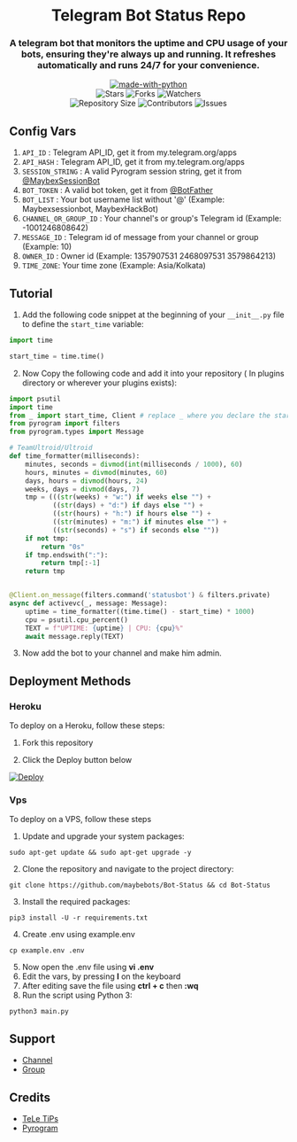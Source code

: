 <h1 align= center>Telegram Bot Status Repo</h1>
<h3 align = center>A telegram bot that monitors the uptime and CPU usage of your bots, ensuring they're always up and running. It refreshes automatically and runs 24/7 for your convenience. </h3>
<p align="center">
<a href="https://python.org"><img src="http://forthebadge.com/images/badges/made-with-python.svg" alt="made-with-python"></a>
<br>
    <img src="https://img.shields.io/github/stars/MaybeBots/Bot-Status?style=for-the-badge" alt="Stars">
    <img src="https://img.shields.io/github/forks/MaybeBots/Bot-Status?style=for-the-badge" alt="Forks">
    <img src="https://img.shields.io/github/watchers/MaybeBots/Bot-Status?style=for-the-badge" alt="Watchers"> 
<br>
    <img src="https://img.shields.io/github/repo-size/MaybeBots/Bot-Status?style=for-the-badge" alt="Repository Size">
    <img src="https://img.shields.io/github/contributors/MaybeBots/Bot-Status?style=for-the-badge" alt="Contributors">
    <img src="https://img.shields.io/github/issues/MaybeBots/Bot-Status?style=for-the-badge" alt="Issues">
</p>  

## Config Vars
1. `API_ID` : Telegram API_ID, get it from my.telegram.org/apps
2. `API_HASH` : Telegram API_ID, get it from my.telegram.org/apps
3. `SESSION_STRING` : A valid Pyrogram session string, get it from [@MaybexSessionBot](https://t.me/MaybexSessionBot)
4. `BOT_TOKEN` : A valid bot token, get it from [@BotFather](https://t.me/BotFather)
5. `BOT_LIST` : Your bot username list without '@' (Example: Maybexsessionbot, MaybexHackBot)
6. `CHANNEL_OR_GROUP_ID` : Your channel's or group's Telegram id (Example: -1001246808642)
7. `MESSAGE_ID` : Telegram id of message from your channel or group (Example: 10)
8. `OWNER_ID` : Owner id (Example: 1357907531 2468097531 3579864213)
9. `TIME_ZONE`: Your time zone (Example: Asia/Kolkata)

## Tutorial 

1. Add the following code snippet at the beginning of your `__init__.py` file to define the `start_time` variable:
```python
import time

start_time = time.time()

```

2. Now Copy the following code and add it into your repository ( In plugins directory or wherever your plugins exists):
```python
import psutil
import time
from _ import start_time, Client # replace _ where you declare the start_time, Client
from pyrogram import filters 
from pyrogram.types import Message

# TeamUltroid/Ultroid
def time_formatter(milliseconds):
    minutes, seconds = divmod(int(milliseconds / 1000), 60)
    hours, minutes = divmod(minutes, 60)
    days, hours = divmod(hours, 24)
    weeks, days = divmod(days, 7)
    tmp = (((str(weeks) + "w:") if weeks else "") +
           ((str(days) + "d:") if days else "") +
           ((str(hours) + "h:") if hours else "") +
           ((str(minutes) + "m:") if minutes else "") +
           ((str(seconds) + "s") if seconds else ""))
    if not tmp:
        return "0s"
    if tmp.endswith(":"):
        return tmp[:-1]
    return tmp


@Client.on_message(filters.command('statusbot') & filters.private)
async def activevc(_, message: Message):
    uptime = time_formatter((time.time() - start_time) * 1000)
    cpu = psutil.cpu_percent()
    TEXT = f"UPTIME: {uptime} | CPU: {cpu}%"
    await message.reply(TEXT)
```
3. Now add the bot to your channel and make him admin.

## Deployment Methods

### Heroku

To deploy on a Heroku, follow these steps:

1. Fork this repository

2. Click the Deploy button below 
    
[![Deploy](https://www.herokucdn.com/deploy/button.svg)](https://heroku.com/deploy?template=https://github.com/MaybeBots/Bot-Status)

### Vps

To deploy on a VPS, follow these steps

1. Update and upgrade your system packages:
```
sudo apt-get update && sudo apt-get upgrade -y
```

2. Clone the repository and navigate to the project directory:
```
git clone https://github.com/maybebots/Bot-Status && cd Bot-Status
```

3. Install the required packages:
```
pip3 install -U -r requirements.txt
```
4. Create .env using example.env
```
cp example.env .env
```
5. Now open the .env file using **vi .env**
6. Edit the vars, by pressing **I**  on the keyboard
7. After editing save the file using **ctrl + c** then **:wq**
8. Run the script using Python 3:
```
python3 main.py
```

## Support
- [Channel](https://t.me/Maybebots)
- [Group](https://t.me/MaybeBotsSupport)

## Credits
- [TeLe TiPs](https://github.com/teletips/Powerful_BotStatus-TeLeTiPs)
- [Pyrogram](https://github.com/pyrogram/pyrogram)
